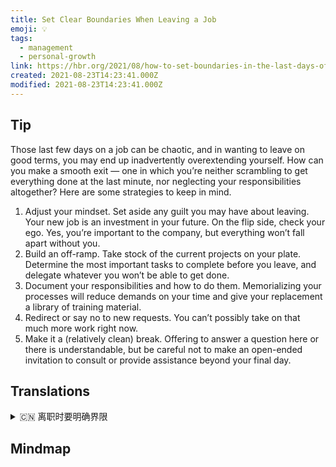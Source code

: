 ```yaml
---
title: Set Clear Boundaries When Leaving a Job
emoji: 💡
tags:
  - management
  - personal-growth
link: https://hbr.org/2021/08/how-to-set-boundaries-in-the-last-days-of-a-job?utm_medium=email&utm_source=newsletter_daily&utm_campaign=mtod_notactsubs
created: 2021-08-23T14:23:41.000Z
modified: 2021-08-23T14:23:41.000Z
---
```


## Tip

Those last few days on a job can be chaotic, and in wanting to leave on good terms, you may end up inadvertently overextending yourself. How can you make a smooth exit — one in which you’re neither scrambling to get everything done at the last minute, nor neglecting your responsibilities altogether? Here are some strategies to keep in mind.

1. Adjust your mindset. Set aside any guilt you may have about leaving. Your new job is an investment in your future. On the flip side, check your ego. Yes, you’re important to the company, but everything won’t fall apart without you.
2. Build an off-ramp. Take stock of the current projects on your plate. Determine the most important tasks to complete before you leave, and delegate whatever you won’t be able to get done.
3. Document your responsibilities and how to do them. Memorializing your processes will reduce demands on your time and give your replacement a library of training material.
4. Redirect or say no to new requests. You can’t possibly take on that much more work right now.
5. Make it a (relatively clean) break. Offering to answer a question here or there is understandable, but be careful not to make an open-ended invitation to consult or provide assistance beyond your final day.

## Translations

<details>
   <summary>🇨🇳 离职时要明确界限 </summary>
在工作的最后几天可能会很混乱，如果你想好好的离开，你可能会在不经意间过度的投入自己。 你怎样才能顺利地结束——既不急于在最后一刻做完所有的事情，也不完全忽视你的责任呢？ 下面是一些需要记住的策略。

1. 调整你的心态。 不要为离开而感到内疚。 你的新工作是对你未来的投资。 反过来，检查你的自我。 是的，你对公司很重要，但是没有你，一切都不会崩溃。
2. 修建出口匝道。 盘点一下你手头的项目。 在你离开之前确定你要完成的最重要的任务，并把你不能完成的事情委托给别人。
3. 记录你的职责以及如何去做。记住你的过程将减少你对时间的需求，并为你的替代者提供一个培训材料库。
4. 对新的请求重定向或说不。 你现在不可能承担那么多的工作。
5. 让它(相对干净地)分开。主动回答问题是可以理解的，但注意不要在你的最后一天提出开放式的咨询或提供帮助的邀请。

</details>

## Mindmap
